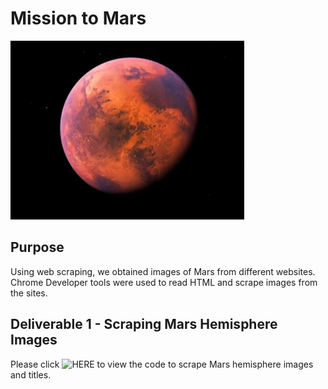 # Mission to Mars
![](https://github.com/JonathanBrown003/Mission-to-Mars/blob/13b0ddb7e3b25c1533273cb96007a21524ad2ae4/Mars.PNG)
## Purpose
Using web scraping, we obtained images of Mars from different websites. Chrome Developer tools were used to read HTML and scrape images from the sites. 

## Deliverable 1 - Scraping Mars Hemisphere Images
Please click ![HERE](https://github.com/JonathanBrown003/Mission-to-Mars/blob/330dffffc854dff3608841b0ac300d8bc75606fd/Mission_to_Mars_Challenge.ipynb) to view the code to scrape Mars hemisphere images and titles. 

